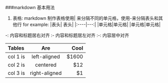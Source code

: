 ###markdown 基本用法

1. 表格: markdown 制作表格使用| 来分隔不同的单元格，使用-来分隔表头和其他行
 for example:
   |表头| 表头|
   |:----|---:|
   |单元格|单元格|
   |单元格|单元格|   
   
  -: 内容和标题居右对齐 
  :- 内容和标题居左对齐
  :-: 内容居中对齐
  
| Tables   |      Are      |  Cool |
|:---------|:-------------:|------:|
| col 1 is |  left-aligned | $1600 |
| col 2 is |    centered   |   $12 |
| col 3 is | right-aligned |    $1 |